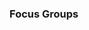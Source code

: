 <link rel="stylesheet" href="{{baseUrl}}/css/textbook.css">

<div class="website-content">

### Focus Groups

<div id="main">

<include src="./introduction/topicPanel.md" />

</div>
</div>
